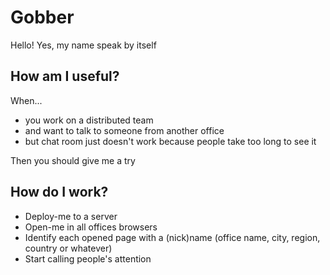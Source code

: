 Gobber
======

Hello! Yes, my name speak by itself

How am I useful?
---------------

When...
* you work on a distributed team
* and want to talk to someone from another office
* but chat room just doesn't work because people take too long to see it

Then you should give me a try

How do I work?
-------------

* Deploy-me to a server
* Open-me in all offices browsers
* Identify each opened page with a (nick)name (office name, city, region, country or whatever)
* Start calling people's attention
